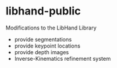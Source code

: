 # libhand-public
Modifications to the LibHand Library

+ provide segmentations
+ provide keypoint locations
+ provide depth images
+ Inverse-Kinematics refinement system
